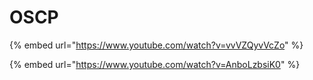 # OSCP

{% embed url="https://www.youtube.com/watch?v=vvVZQyvVcZo" %}

{% embed url="https://www.youtube.com/watch?v=AnboLzbsiK0" %}
